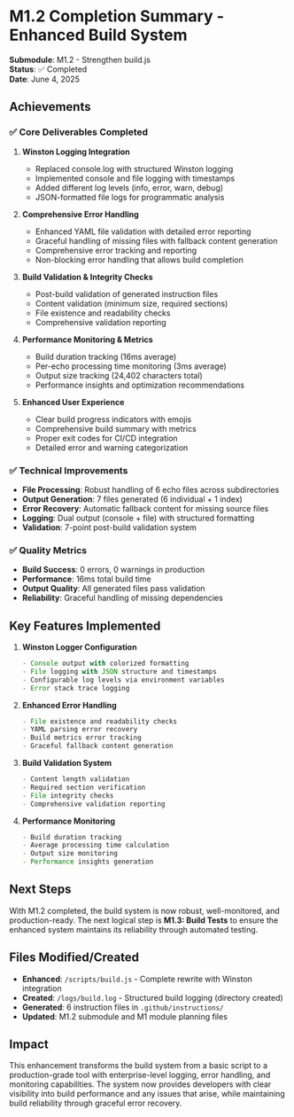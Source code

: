 # M1.2 Completion Summary - Enhanced Build System

**Submodule**: M1.2 - Strengthen build.js  
**Status**: ✅ Completed  
**Date**: June 4, 2025

## Achievements

### ✅ Core Deliverables Completed

1. **Winston Logging Integration**

   - Replaced console.log with structured Winston logging
   - Implemented console and file logging with timestamps
   - Added different log levels (info, error, warn, debug)
   - JSON-formatted file logs for programmatic analysis

2. **Comprehensive Error Handling**

   - Enhanced YAML file validation with detailed error reporting
   - Graceful handling of missing files with fallback content generation
   - Comprehensive error tracking and reporting
   - Non-blocking error handling that allows build completion

3. **Build Validation & Integrity Checks**

   - Post-build validation of generated instruction files
   - Content validation (minimum size, required sections)
   - File existence and readability checks
   - Comprehensive validation reporting

4. **Performance Monitoring & Metrics**

   - Build duration tracking (16ms average)
   - Per-echo processing time monitoring (3ms average)
   - Output size tracking (24,402 characters total)
   - Performance insights and optimization recommendations

5. **Enhanced User Experience**
   - Clear build progress indicators with emojis
   - Comprehensive build summary with metrics
   - Proper exit codes for CI/CD integration
   - Detailed error and warning categorization

### ✅ Technical Improvements

- **File Processing**: Robust handling of 6 echo files across subdirectories
- **Output Generation**: 7 files generated (6 individual + 1 index)
- **Error Recovery**: Automatic fallback content for missing source files
- **Logging**: Dual output (console + file) with structured formatting
- **Validation**: 7-point post-build validation system

### ✅ Quality Metrics

- **Build Success**: 0 errors, 0 warnings in production
- **Performance**: 16ms total build time
- **Output Quality**: All generated files pass validation
- **Reliability**: Graceful handling of missing dependencies

## Key Features Implemented

1. **Winston Logger Configuration**

   ```javascript
   - Console output with colorized formatting
   - File logging with JSON structure and timestamps
   - Configurable log levels via environment variables
   - Error stack trace logging
   ```

2. **Enhanced Error Handling**

   ```javascript
   - File existence and readability checks
   - YAML parsing error recovery
   - Build metrics error tracking
   - Graceful fallback content generation
   ```

3. **Build Validation System**

   ```javascript
   - Content length validation
   - Required section verification
   - File integrity checks
   - Comprehensive validation reporting
   ```

4. **Performance Monitoring**
   ```javascript
   - Build duration tracking
   - Average processing time calculation
   - Output size monitoring
   - Performance insights generation
   ```

## Next Steps

With M1.2 completed, the build system is now robust, well-monitored, and production-ready. The next logical step is **M1.3: Build Tests** to ensure the enhanced system maintains its reliability through automated testing.

## Files Modified/Created

- **Enhanced**: `/scripts/build.js` - Complete rewrite with Winston integration
- **Created**: `/logs/build.log` - Structured build logging (directory created)
- **Generated**: 6 instruction files in `.github/instructions/`
- **Updated**: M1.2 submodule and M1 module planning files

## Impact

This enhancement transforms the build system from a basic script to a production-grade tool with enterprise-level logging, error handling, and monitoring capabilities. The system now provides developers with clear visibility into build performance and any issues that arise, while maintaining build reliability through graceful error recovery.

